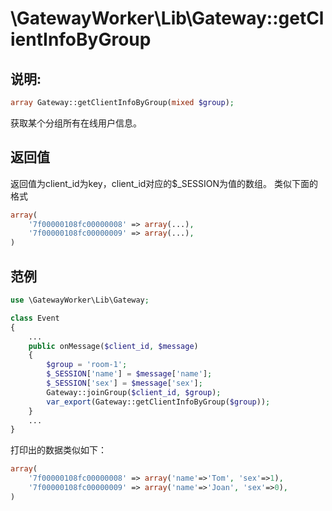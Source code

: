 # \GatewayWorker\Lib\Gateway::getClientInfoByGroup

## 说明:
```php
array Gateway::getClientInfoByGroup(mixed $group);
```

获取某个分组所有在线用户信息。


## 返回值

返回值为client_id为key，client_id对应的$_SESSION为值的数组。
类似下面的格式
```php
array(
    '7f00000108fc00000008' => array(...),
    '7f00000108fc00000009' => array(...),
)
```

## 范例
```php
use \GatewayWorker\Lib\Gateway;

class Event
{
    ...
    public onMessage($client_id, $message)
    {
        $group = 'room-1';
        $_SESSION['name'] = $message['name'];
        $_SESSION['sex'] = $message['sex'];
        Gateway::joinGroup($client_id, $group);
        var_export(Gateway::getClientInfoByGroup($group));
    }
    ...
}
```


打印出的数据类似如下：
```php
array(
    '7f00000108fc00000008' => array('name'=>'Tom', 'sex'=>1),
    '7f00000108fc00000009' => array('name'=>'Joan', 'sex'=>0),
)
```
